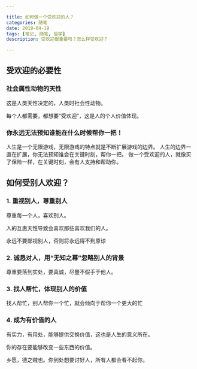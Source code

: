 ```yaml
---

title: 如何做一个受欢迎的人？
categories: 随笔
date: 2019-04-19
tags: [笔记, 随笔, 哲学]
description: 受欢迎很重要吗？怎么样受欢迎？

---
```



## 受欢迎的必要性

### 社会属性动物的天性

这是人类天性决定的，人类时社会性动物。

每个人都需要，都想要“受欢迎”，这是人的个人价值体现。

### 你永远无法预知谁能在什么时候帮你一把！

人生是一个无限游戏，无限游戏的特点就是不断扩展游戏的边界。
人生的边界一直在扩展，你无法预知谁会在关键时刻，帮你一把。
做一个受欢迎的人，就像买了保险一样，在关键时刻，会有人支持和帮助你。




## 如何受别人欢迎？

### 1. 重视别人，尊重别人

尊重每一个人，喜欢别人。

人的互惠天性导致会喜欢那些喜欢我们的人。 

永远不要鄙视别人，否则将永远得不到原谅

### 2. 诚恳对人，用“无知之幕”忽略别人的背景

尊重要落到实处，要真诚，尽量不假手于他人。

### 3. 找人帮忙，体现别人的价值
找人帮忙，别人帮你一个忙，就会倾向于帮你一个更大的忙 

### 4. 成为有价值的人
有实力，有用处，能够提供交换价值，这也是人生的意义所在。

你的存在要能够改变一些东西的价值。 

乡愿，德之贼也。你到处想要讨好人，所有人都会看不起你。

